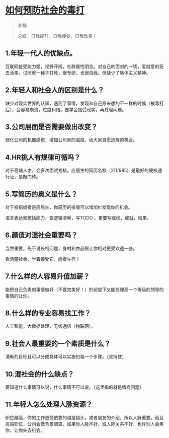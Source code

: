 # [如何预防社会的毒打](https://www.bilibili.com/video/BV1Sf4y1R7w4)
> 李楠
>
> 总结：自我提升，自我接受，自我改变！

## 1.年轻一代人的优缺点。
互联网接受能力强，视野开阔，社群属性明显。对自己的面对的一切，爱就爱的死去活来，讨厌就一棒子打死，很专研，也很自我。但缺少了集体主义精神。

## 2.年轻人和社会人的区别是什么？
缺少对现实世界的认知，遇到了事情，发现和自己原来想的不一样的时候（被毒打后），会容易崩溃，过度纠结。要学会接受现实，再处理问题。

## 3.公司层面是否需要做出改变？
弱化公司的机器感觉，增加公司家的温度。给大家自愿选择的机会。

## 4.HR挑人有规律可循吗？
对于高端人才，会多次面试考核。应届生的简历名校（211/985）是最好的硬核通行证，是敲门砖。

## 5.写简历的奥义是什么？
对于校招或者是应届生，你简历的排版可以增加hr发现你的机会。

语言表达和概括能力，要逻辑清晰，写TODO ，更要写成绩，成就，结果。

## 6.颜值对混社会重要吗？
当然重要，先不说长相问题，身材和衣品很让你相对更受欢迎一些。

看清楚社会，学着接受它，适者生存！

## 7.什么样的人容易升值加薪？
能把自己负责的事情做好（不要完美好！）的前提下又能处理高一个等级的领导的事情的让你。

## 8.什么样的专业容易找工作？
人工智能，大数据处理，无线通信（物联网）。

## 9.社会人最重要的一个素质是什么？
清晰的目标且可以分成具体可以实施的每一个步骤。（坚持住）

## 10.混社会的什么缺点？
要知道什么事情可以说，什么事情不可以说。（这里指的就是情商问题）

## 11.年轻人怎么处理人脉资源？
职位越高，你的工作更换依靠的越是猎头，或者朋友的介绍，所以人脉重要。而且高端职位，公司会做背景调查，如果你人脉不好，或人际关系不好，也许别人会黑你，让你失去机会。




